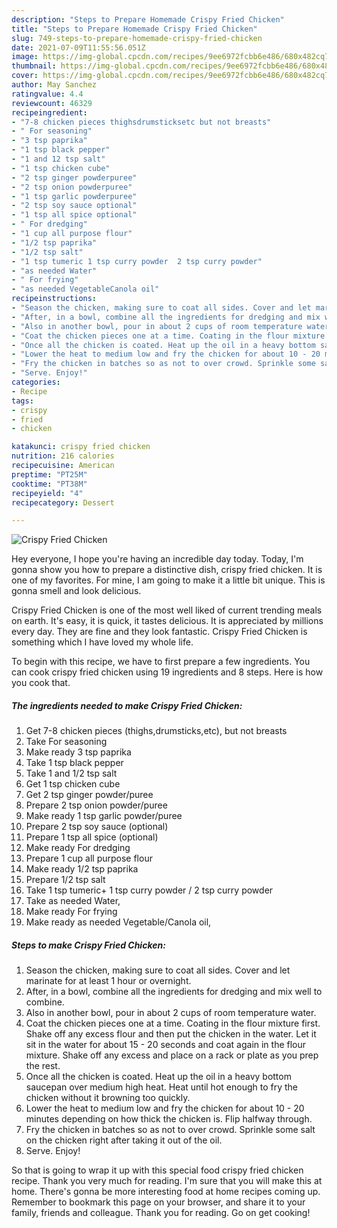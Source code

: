 ```yaml
---
description: "Steps to Prepare Homemade Crispy Fried Chicken"
title: "Steps to Prepare Homemade Crispy Fried Chicken"
slug: 749-steps-to-prepare-homemade-crispy-fried-chicken
date: 2021-07-09T11:55:56.051Z
image: https://img-global.cpcdn.com/recipes/9ee6972fcbb6e486/680x482cq70/crispy-fried-chicken-recipe-main-photo.jpg
thumbnail: https://img-global.cpcdn.com/recipes/9ee6972fcbb6e486/680x482cq70/crispy-fried-chicken-recipe-main-photo.jpg
cover: https://img-global.cpcdn.com/recipes/9ee6972fcbb6e486/680x482cq70/crispy-fried-chicken-recipe-main-photo.jpg
author: May Sanchez
ratingvalue: 4.4
reviewcount: 46329
recipeingredient:
- "7-8 chicken pieces thighsdrumsticksetc but not breasts"
- " For seasoning"
- "3 tsp paprika"
- "1 tsp black pepper"
- "1 and 12 tsp salt"
- "1 tsp chicken cube"
- "2 tsp ginger powderpuree"
- "2 tsp onion powderpuree"
- "1 tsp garlic powderpuree"
- "2 tsp soy sauce optional"
- "1 tsp all spice optional"
- " For dredging"
- "1 cup all purpose flour"
- "1/2 tsp paprika"
- "1/2 tsp salt"
- "1 tsp tumeric 1 tsp curry powder  2 tsp curry powder"
- "as needed Water"
- " For frying"
- "as needed VegetableCanola oil"
recipeinstructions:
- "Season the chicken, making sure to coat all sides. Cover and let marinate for at least 1 hour or overnight."
- "After, in a bowl, combine all the ingredients for dredging and mix well to combine."
- "Also in another bowl, pour in about 2 cups of room temperature water."
- "Coat the chicken pieces one at a time. Coating in the flour mixture first. Shake off any excess flour and then put the chicken in the water. Let it sit in the water for about 15 - 20 seconds and coat again in the flour mixture. Shake off any excess and place on a rack or plate as you prep the rest."
- "Once all the chicken is coated. Heat up the oil in a heavy bottom saucepan over medium high heat. Heat until hot enough to fry the chicken without it browning too quickly."
- "Lower the heat to medium low and fry the chicken for about 10 - 20 minutes depending on how thick the chicken is. Flip halfway through."
- "Fry the chicken in batches so as not to over crowd. Sprinkle some salt on the chicken right after taking it out of the oil."
- "Serve. Enjoy!"
categories:
- Recipe
tags:
- crispy
- fried
- chicken

katakunci: crispy fried chicken 
nutrition: 216 calories
recipecuisine: American
preptime: "PT25M"
cooktime: "PT38M"
recipeyield: "4"
recipecategory: Dessert

---
```



![Crispy Fried Chicken](https://img-global.cpcdn.com/recipes/9ee6972fcbb6e486/680x482cq70/crispy-fried-chicken-recipe-main-photo.jpg)

Hey everyone, I hope you're having an incredible day today. Today, I'm gonna show you how to prepare a distinctive dish, crispy fried chicken. It is one of my favorites. For mine, I am going to make it a little bit unique. This is gonna smell and look delicious.

Crispy Fried Chicken is one of the most well liked of current trending meals on earth. It's easy, it is quick, it tastes delicious. It is appreciated by millions every day. They are fine and they look fantastic. Crispy Fried Chicken is something which I have loved my whole life.




To begin with this recipe, we have to first prepare a few ingredients. You can cook crispy fried chicken using 19 ingredients and 8 steps. Here is how you cook that.

<!--inarticleads1-->

##### The ingredients needed to make Crispy Fried Chicken:

1. Get 7-8 chicken pieces (thighs,drumsticks,etc), but not breasts
1. Take  For seasoning
1. Make ready 3 tsp paprika
1. Take 1 tsp black pepper
1. Take 1 and 1/2 tsp salt
1. Get 1 tsp chicken cube
1. Get 2 tsp ginger powder/puree
1. Prepare 2 tsp onion powder/puree
1. Make ready 1 tsp garlic powder/puree
1. Prepare 2 tsp soy sauce (optional)
1. Prepare 1 tsp all spice (optional)
1. Make ready  For dredging
1. Prepare 1 cup all purpose flour
1. Make ready 1/2 tsp paprika
1. Prepare 1/2 tsp salt
1. Take 1 tsp tumeric+ 1 tsp curry powder / 2 tsp curry powder
1. Take as needed Water,
1. Make ready  For frying
1. Make ready as needed Vegetable/Canola oil,




<!--inarticleads2-->

##### Steps to make Crispy Fried Chicken:

1. Season the chicken, making sure to coat all sides. Cover and let marinate for at least 1 hour or overnight.
1. After, in a bowl, combine all the ingredients for dredging and mix well to combine.
1. Also in another bowl, pour in about 2 cups of room temperature water.
1. Coat the chicken pieces one at a time. Coating in the flour mixture first. Shake off any excess flour and then put the chicken in the water. Let it sit in the water for about 15 - 20 seconds and coat again in the flour mixture. Shake off any excess and place on a rack or plate as you prep the rest.
1. Once all the chicken is coated. Heat up the oil in a heavy bottom saucepan over medium high heat. Heat until hot enough to fry the chicken without it browning too quickly.
1. Lower the heat to medium low and fry the chicken for about 10 - 20 minutes depending on how thick the chicken is. Flip halfway through.
1. Fry the chicken in batches so as not to over crowd. Sprinkle some salt on the chicken right after taking it out of the oil.
1. Serve. Enjoy!




So that is going to wrap it up with this special food crispy fried chicken recipe. Thank you very much for reading. I'm sure that you will make this at home. There's gonna be more interesting food at home recipes coming up. Remember to bookmark this page on your browser, and share it to your family, friends and colleague. Thank you for reading. Go on get cooking!
